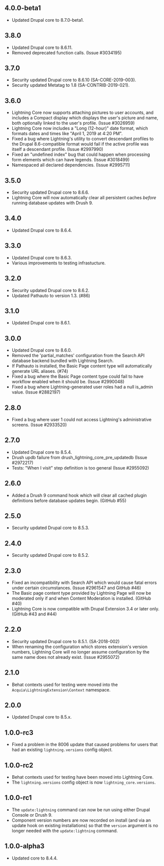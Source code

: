 ## 4.0.0-beta1
* Updated Drupal core to 8.7.0-beta1.

## 3.8.0
* Updated Drupal core to 8.6.11.
* Removed deprecated function calls. (Issue #3034195)

## 3.7.0
* Security updated Drupal core to 8.6.10 (SA-CORE-2019-003).
* Security updated Metatag to 1.8 (SA-CONTRIB-2019-021).

## 3.6.0
* Lightning Core now supports attaching pictures to user accounts, and includes
  a Compact display which displays the user's picture and name, both optionally
  linked to the user's profile. (Issue #3026959)
* Lightning Core now includes a "Long (12-hour)" date format, which formats
  dates and times like "April 1, 2019 at 4:20 PM".
* Fixed a bug where Lightning's utility to convert descendant profiles to the
  Drupal 8.6-compatible format would fail if the active profile was itself a
  descendant profile. (Issue #2997990)
* Fixed an "undefined index" bug that could happen when processing form
  elements which can have legends. (Issue #3018499)
* Namespaced all declared dependencies. (Issue #2995711)

## 3.5.0
* Security updated Drupal core to 8.6.6.
* Lightning Core will now automatically clear all persistent caches _before_
  running database updates with Drush 9.

## 3.4.0
* Updated Drupal core to 8.6.4.

## 3.3.0
* Updated Drupal core to 8.6.3.
* Various improvements to testing infrastucture.

## 3.2.0
* Security updated Drupal core to 8.6.2.
* Updated Pathauto to version 1.3. (#86)

## 3.1.0
* Updated Drupal core to 8.6.1.

## 3.0.0
* Updated Drupal core to 8.6.0.
* Removed the 'partial_matches' configuration from the Search API database
  backend bundled with Lightning Search.
* If Pathauto is installed, the Basic Page content type will automatically
  generate URL aliases. (#74)
* Fixed a bug where the Basic Page content type could fail to have workflow
  enabled when it should be. (Issue #2990048)
* Fixed a bug where Lightning-generated user roles had a null is_admin value.
  (Issue #2882197)

## 2.8.0
* Fixed a bug where user 1 could not access Lightning's administrative screens.
  (Issue #2933520)

## 2.7.0
* Updated Drupal core to 8.5.4.
* Drush updb failure from drush_lightning_core_pre_updatedb (Issue #2972217)
* Tests: "When I visit" step definition is too general (Issue #2955092)

## 2.6.0
* Added a Drush 9 command hook which will clear all cached plugin definitions before
  database updates begin. (GitHub #55)

## 2.5.0
* Security updated Drupal core to 8.5.3.

## 2.4.0
* Security updated Drupal core to 8.5.2.

## 2.3.0
* Fixed an incompatibility with Search API which would cause fatal errors under
  certain circumstances. (Issue #2961547 and GitHub #46)
* The Basic page content type provided by Lightning Page will now be moderated
  only if and when Content Moderation is installed. (GitHub #40)
* Lightning Core is now compatible with Drupal Extension 3.4 or later only.
  (GitHub #43 and #44)

## 2.2.0
* Security updated Drupal core to 8.5.1. (SA-2018-002)
* When renaming the configuration which stores extension's version numbers,
  Lightning Core will no longer assume configuration by the same name does not
  already exist. (Issue #2955072)

## 2.1.0
* Behat contexts used for testing were moved into the
  `Acquia\LightningExtension\Context` namespace.

## 2.0.0
* Updated Drupal core to 8.5.x.

## 1.0.0-rc3
* Fixed a problem in the 8006 update that caused problems for users that had an
  existing `lightning.versions` config object.

## 1.0.0-rc2
* Behat contexts used for testing have been moved into Lightning Core.
* The `lightning.versions` config object is now `lightning_core.versions`.

## 1.0.0-rc1
* The `update:lightning` command can now be run using either Drupal Console or
  Drush 9.
* Component version numbers are now recorded on install (and via an update hook
  on existing installations) so that the `version` argument is no longer needed
  with the `update:lightning` command.

## 1.0.0-alpha3
* Updated core to 8.4.4.
